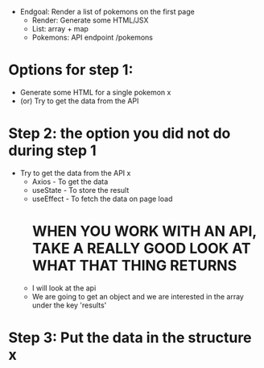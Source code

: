 - Endgoal: Render a list of pokemons on the first page
  - Render: Generate some HTML/JSX
  - List: array + map
  - Pokemons: API endpoint /pokemons
  
# Options for step 1:
- Generate some HTML for a single pokemon x
- (or) Try to get the data from the API

# Step 2: the option you did not do during step 1
- Try to get the data from the API x
  - Axios - To get the data
  - useState - To store the result
  - useEffect - To fetch the data on page load
    # WHEN YOU WORK WITH AN API, TAKE A REALLY GOOD LOOK AT WHAT THAT THING RETURNS
  - I will look at the api
  - We are going to get an object and we are interested in the array under the key 'results'  

# Step 3: Put the data in the structure x